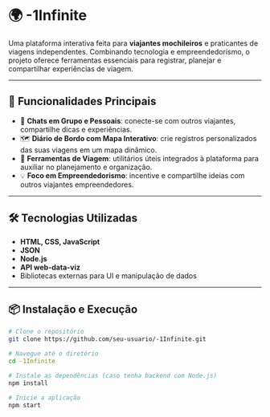 # 🌍 -1Infinite

Uma plataforma interativa feita para **viajantes mochileiros** e praticantes de viagens independentes. Combinando tecnologia e empreendedorismo, o projeto oferece ferramentas essenciais para registrar, planejar e compartilhar experiências de viagem.

---

## 🚀 Funcionalidades Principais

- 💬 **Chats em Grupo e Pessoais**: conecte-se com outros viajantes, compartilhe dicas e experiências.
- 🗺️ **Diário de Bordo com Mapa Interativo**: crie registros personalizados das suas viagens em um mapa dinâmico.
- 🧰 **Ferramentas de Viagem**: utilitários úteis integrados à plataforma para auxiliar no planejamento e organização.
- 💡 **Foco em Empreendedorismo**: incentive e compartilhe ideias com outros viajantes empreendedores.

---

## 🛠️ Tecnologias Utilizadas

- **HTML, CSS, JavaScript**
- **JSON**
- **Node.js**
- **API web-data-viz**
- Bibliotecas externas para UI e manipulação de dados

---

## 📦 Instalação e Execução

```bash
# Clone o repositório
git clone https://github.com/seu-usuario/-1Infinite.git

# Navegue até o diretório
cd -1Infinite

# Instale as dependências (caso tenha backend com Node.js)
npm install

# Inicie a aplicação
npm start
